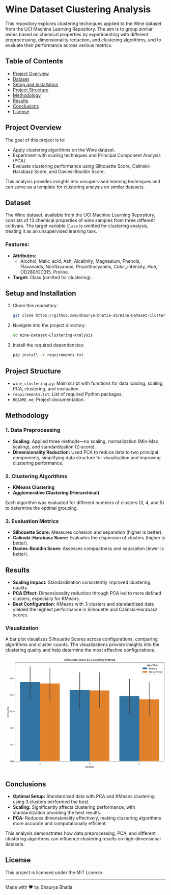 
# Wine Dataset Clustering Analysis

This repository explores clustering techniques applied to the Wine dataset from the UCI Machine Learning Repository. The aim is to group similar wines based on chemical properties by experimenting with different preprocessing, dimensionality reduction, and clustering algorithms, and to evaluate their performance across various metrics.

## Table of Contents

- [Project Overview](#project-overview)
- [Dataset](#dataset)
- [Setup and Installation](#setup-and-installation)
- [Project Structure](#project-structure)
- [Methodology](#methodology)
- [Results](#results)
- [Conclusions](#conclusions)
- [License](#license)

## Project Overview

The goal of this project is to:

- Apply clustering algorithms on the Wine dataset.
- Experiment with scaling techniques and Principal Component Analysis (PCA).
- Evaluate clustering performance using Silhouette Score, Calinski-Harabasz Score, and Davies-Bouldin Score.

This analysis provides insights into unsupervised learning techniques and can serve as a template for clustering analysis on similar datasets.

## Dataset

The Wine dataset, available from the UCI Machine Learning Repository, consists of 13 chemical properties of wine samples from three different cultivars. The target variable `Class` is omitted for clustering analysis, treating it as an unsupervised learning task.

### Features:
- **Attributes:** 
  - Alcohol, Malic_acid, Ash, Alcalinity, Magnesium, Phenols, Flavanoids, Nonflavanoid, Proanthocyanins, Color_intensity, Hue, OD280/OD315, Proline.
- **Target:** Class (omitted for clustering).

## Setup and Installation

1. Clone this repository:
   ```bash
   git clone https://github.com/shaurya-bhatia-sb/Wine-Dataset-Clustering-Analysis.git
   ```

2. Navigate into the project directory:
   ```bash
   cd Wine-Dataset-Clustering-Analysis
   ```

3. Install the required dependencies:
   ```bash
   pip install -r requirements.txt
   ```

## Project Structure

- `wine_clustering.py`: Main script with functions for data loading, scaling, PCA, clustering, and evaluation.
- `requirements.txt`: List of required Python packages.
- `README.md`: Project documentation.

## Methodology

### 1. Data Preprocessing
- **Scaling:** Applied three methods—no scaling, normalization (Min-Max scaling), and standardization (Z-score).
- **Dimensionality Reduction:** Used PCA to reduce data to two principal components, simplifying data structure for visualization and improving clustering performance.

### 2. Clustering Algorithms
- **KMeans Clustering**
- **Agglomerative Clustering (Hierarchical)**

Each algorithm was evaluated for different numbers of clusters (3, 4, and 5) to determine the optimal grouping.

### 3. Evaluation Metrics
- **Silhouette Score:** Measures cohesion and separation (higher is better).
- **Calinski-Harabasz Score:** Evaluates the dispersion of clusters (higher is better).
- **Davies-Bouldin Score:** Assesses compactness and separation (lower is better).

## Results

- **Scaling Impact:** Standardization consistently improved clustering quality.
- **PCA Effect:** Dimensionality reduction through PCA led to more defined clusters, especially for KMeans.
- **Best Configuration:** KMeans with 3 clusters and standardized data yielded the highest performance in Silhouette and Calinski-Harabasz scores.

### Visualization
A bar plot visualizes Silhouette Scores across configurations, comparing algorithms and cluster counts. The visualizations provide insights into the clustering quality and help determine the most effective configurations.

![Plot](plot.png)

## Conclusions

- **Optimal Setup:** Standardized data with PCA and KMeans clustering using 3 clusters performed the best.
- **Scaling:** Significantly affects clustering performance, with standardization providing the best results.
- **PCA:** Reduces dimensionality effectively, making clustering algorithms more accurate and computationally efficient.

This analysis demonstrates how data preprocessing, PCA, and different clustering algorithms can influence clustering results on high-dimensional datasets.

## License

This project is licensed under the MIT License.

---

Made with ❤️ by Shaurya Bhatia


















